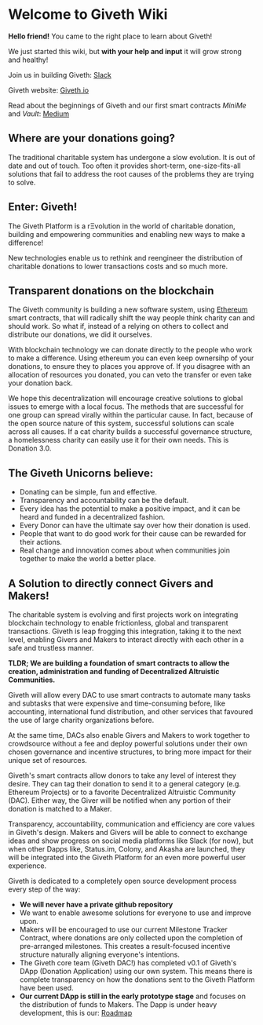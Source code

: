 # Welcome to Giveth Wiki

**Hello friend!** You came to the right place to learn about Giveth!

We just started this wiki, but **with your help and input** it will grow strong and healthy!

Join us in building Giveth: [Slack](http://slack.giveth.io/)

Giveth website: [Giveth.io](http://giveth.io)

Read about the beginnings of Giveth and our first smart contracts *MiniMe* and *Vault*: [Medium](https://medium.com/giveth)

## Where are your donations going?

The traditional charitable system has undergone a slow evolution. It is out of date and out of touch. Too often it provides short-term, one-size-fits-all solutions that fail to address the root causes of the problems they are trying to solve.

## Enter: Giveth!

The Giveth Platform is a rΞvolution in the world of charitable donation, building and empowering communities and enabling new ways to make a difference!

New technologies enable us to rethink and reengineer the distribution of charitable donations to lower transactions costs and so much more.

## Transparent donations on the blockchain

The Giveth community is building a new software system, using [Ethereum](https://www.ethereum.org/) smart contracts, that will radically shift the way people think charity can and should work. So what if, instead of a relying on others to collect and distribute our donations, we did it ourselves.

With blockchain technology we can donate directly to the people who work to make a difference. Using ethereum you can even keep ownersihp of your donations, to ensure they to places you approve of. If you disagree with an allocation of resources you donated, you can veto the transfer or even take your donation back.

We hope this decentralization will encourage creative solutions to global issues to emerge with a local focus. The methods that are successful for one group can spread virally within the particular cause. In fact, because of the open source nature of this system, successful solutions can scale across all causes. If a cat charity builds a successful governance structure, a homelessness charity can easily use it for their own needs. This is Donation 3.0.

## The Giveth Unicorns believe:

* Donating can be simple, fun and effective.
* Transparency and accountability can be the default.
* Every idea has the potential to make a positive impact, and it can be heard and funded in a decentralized fashion.
* Every Donor can have the ultimate say over how their donation is used.
* People that want to do good work for their cause can be rewarded for their actions.
* Real change and innovation comes about when communities join together to make the world a better place.

##  A Solution to directly connect Givers and Makers!

The charitable system is evolving and first projects work on integrating blockchain technology to enable frictionless, global and transparent transactions. Giveth is leap frogging this integration, taking it to the next level, enabling Givers and Makers to interact directly with each other in a safe and trustless manner.

**TLDR; We are building a foundation of smart contracts to allow the creation, administration and funding of Decentralized Altruistic Communities.**

Giveth will allow every DAC to use smart contracts to automate many tasks and subtasks that were expensive and time-consuming before, like accounting, international fund distribution, and other services that favoured the use of large charity organizations before.

At the same time, DACs also enable Givers and Makers to work together to crowdsource without a fee and deploy powerful solutions under their own chosen governance and incentive structures, to bring more impact for their unique set of resources.

Giveth's smart contracts allow donors to take any level of interest they desire. They can tag their donation to send it to a general category (e.g. Ethereum Projects) or to a favorite Decentralized Altruistic Community (DAC). Either way, the Giver will be notified when any portion of their donation is matched to a Maker.

Transparency, accountability, communication and efficiency are core values in Giveth's design. Makers and Givers will be able to connect to exchange ideas and show progress on social media platforms like Slack (for now), but when other Dapps like, Status.im, Colony, and Akasha are launched, they will be integrated into the Giveth Platform for an even more powerful user experience.

Giveth is dedicated to a completely open source development process every step of the way:

* **We will never have a private github repository**
* We want to enable awesome solutions for everyone to use and improve upon.
* Makers will be encouraged to use our current Milestone Tracker Contract, where donations are only collected upon the completion of pre-arranged milestones. This creates a result-focused incentive structure naturally aligning everyone's intentions.
* The Giveth core team (Giveth DAC!) has completed v0.1 of Giveth's DApp (Donation Application) using our own system. This means there is complete transparency on how the donations sent to the Giveth Platform have been used.
* **Our current DApp is still in the early prototype stage** and focuses on the distribution of funds to Makers. The Dapp is under heavy development, this is our: [Roadmap](roadmap.md)
